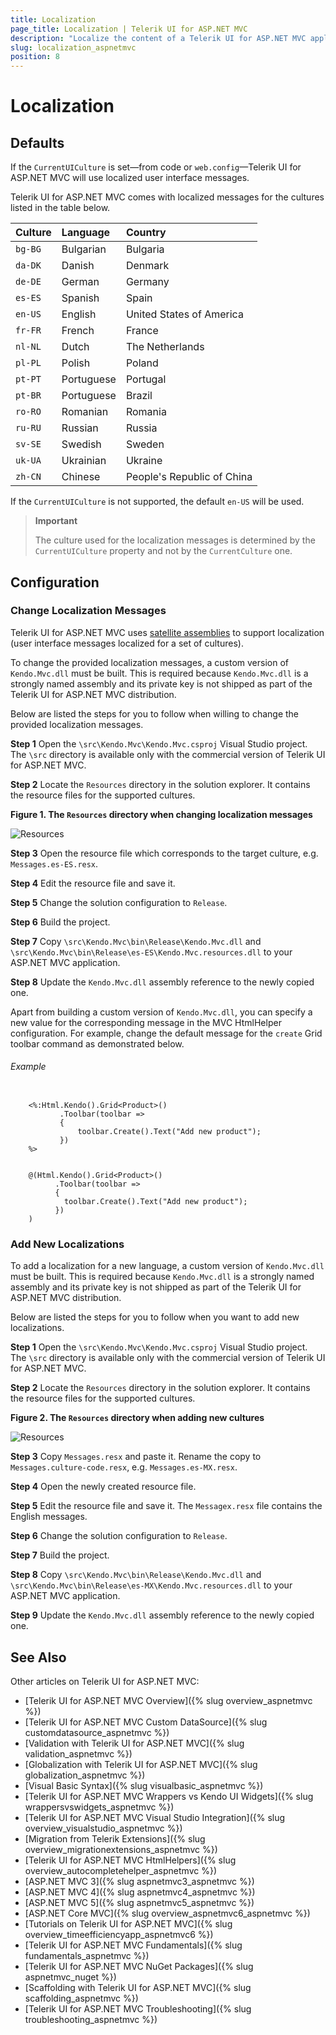 ```yaml
---
title: Localization
page_title: Localization | Telerik UI for ASP.NET MVC
description: "Localize the content of a Telerik UI for ASP.NET MVC application."
slug: localization_aspnetmvc
position: 8
---
```


# Localization

## Defaults


If the `CurrentUICulture` is set&mdash;from code or `web.config`&mdash;Telerik UI for ASP.NET MVC will use localized user interface messages.

Telerik UI for ASP.NET MVC comes with localized messages for the cultures listed in the table below.

| Culture   | Language  | Country
|:---       |:---       |:---
|`bg-BG`    |Bulgarian  |Bulgaria
|`da-DK`    |Danish     |Denmark
|`de-DE`    |German     |Germany
|`es-ES`    |Spanish    |Spain
|`en-US`    |English    |United States of America
|`fr-FR`    |French     |France
|`nl-NL`    |Dutch      |The Netherlands
|`pl-PL`    |Polish     |Poland
|`pt-PT`    |Portuguese |Portugal
|`pt-BR`    |Portuguese |Brazil
|`ro-RO`    |Romanian   |Romania
|`ru-RU`    |Russian    |Russia
|`sv-SE`    |Swedish    |Sweden
|`uk-UA`    |Ukrainian  |Ukraine
|`zh-CN`    |Chinese    |People's Republic of China

If the `CurrentUICulture` is not supported, the default `en-US` will be used.

> **Important**
>
> The culture used for the localization messages is determined by the `CurrentUICulture` property and not by the `CurrentCulture` one.

## Configuration

### Change Localization Messages

Telerik UI for ASP.NET MVC uses [satellite assemblies](http://blogs.msdn.com/b/global_developer/archive/2011/07/22/introduction-to-satellite-assemblies.aspx) to support localization (user interface messages localized for a set of cultures).

To change the provided localization messages, a custom version of `Kendo.Mvc.dll` must be built. This is required because `Kendo.Mvc.dll` is a strongly named assembly and its private key is not shipped as part of the Telerik UI for ASP.NET MVC distribution.

Below are listed the steps for you to follow when willing to change the provided localization messages.

**Step 1** Open the `\src\Kendo.Mvc\Kendo.Mvc.csproj` Visual Studio project. The `\src` directory is available only with the commercial version of Telerik UI for ASP.NET MVC.

**Step 2** Locate the `Resources` directory in the solution explorer. It contains the resource files for the supported cultures.

**Figure 1. The `Resources` directory when changing localization messages**

![Resources](/aspnet-mvc/images/resources.png)

**Step 3** Open the resource file which corresponds to the target culture, e.g. `Messages.es-ES.resx`.

**Step 4** Edit the resource file and save it.

**Step 5** Change the solution configuration to `Release`.

**Step 6** Build the project.

**Step 7** Copy `\src\Kendo.Mvc\bin\Release\Kendo.Mvc.dll` and `\src\Kendo.Mvc\bin\Release\es-ES\Kendo.Mvc.resources.dll` to your ASP.NET MVC application.

**Step 8** Update the `Kendo.Mvc.dll` assembly reference to the newly copied one.

Apart from building a custom version of `Kendo.Mvc.dll`, you can specify a new value for the corresponding message in the MVC HtmlHelper configuration. For example, change the default message for the `create` Grid toolbar command as demonstrated below.

###### Example

```tab-ASPX

    <%:Html.Kendo().Grid<Product>()
           .Toolbar(toolbar =>
           {
               toolbar.Create().Text("Add new product");
           })
    %>
```
```tab-Razor

    @(Html.Kendo().Grid<Product>()
          .Toolbar(toolbar =>
          {
            toolbar.Create().Text("Add new product");
          })
    )
```

### Add New Localizations

To add a localization for a new language, a custom version of `Kendo.Mvc.dll` must be built. This is required because `Kendo.Mvc.dll` is a strongly named assembly and its private key is not shipped as part of the Telerik UI for ASP.NET MVC distribution.

Below are listed the steps for you to follow when you want to add new localizations.

**Step 1** Open the `\src\Kendo.Mvc\Kendo.Mvc.csproj` Visual Studio project. The `\src` directory is available only with the commercial version of Telerik UI for ASP.NET MVC.

**Step 2** Locate the `Resources` directory in the solution explorer. It contains the resource files for the supported cultures.

**Figure 2. The `Resources` directory when adding new cultures**

![Resources](/aspnet-mvc/images/resources.png)

**Step 3** Copy `Messages.resx` and paste it. Rename the copy to `Messages.culture-code.resx`, e.g. `Messages.es-MX.resx`.

**Step 4** Open the newly created resource file.

**Step 5** Edit the resource file and save it. The `Messagex.resx` file contains the English messages.

**Step 6** Change the solution configuration to `Release`.

**Step 7** Build the project.

**Step 8** Copy `\src\Kendo.Mvc\bin\Release\Kendo.Mvc.dll` and `\src\Kendo.Mvc\bin\Release\es-MX\Kendo.Mvc.resources.dll` to your ASP.NET MVC application.

**Step 9** Update the `Kendo.Mvc.dll` assembly reference to the newly copied one.

## See Also

Other articles on Telerik UI for ASP.NET MVC:

* [Telerik UI for ASP.NET MVC Overview]({% slug overview_aspnetmvc %})
* [Telerik UI for ASP.NET MVC Custom DataSource]({% slug customdatasource_aspnetmvc %})
* [Validation with Telerik UI for ASP.NET MVC]({% slug validation_aspnetmvc %})
* [Globalization with Telerik UI for ASP.NET MVC]({% slug globalization_aspnetmvc %})
* [Visual Basic Syntax]({% slug visualbasic_aspnetmvc %})
* [Telerik UI for ASP.NET MVC Wrappers vs Kendo UI Widgets]({% slug wrappersvswidgets_aspnetmvc %})
* [Telerik UI for ASP.NET MVC Visual Studio Integration]({% slug overview_visualstudio_aspnetmvc %})
* [Migration from Telerik Extensions]({% slug overview_migrationextensions_aspnetmvc %})
* [Telerik UI for ASP.NET MVC HtmlHelpers]({% slug overview_autocompletehelper_aspnetmvc %})
* [ASP.NET MVC 3]({% slug aspnetmvc3_aspnetmvc %})
* [ASP.NET MVC 4]({% slug aspnetmvc4_aspnetmvc %})
* [ASP.NET MVC 5]({% slug aspnetmvc5_aspnetmvc %})
* [ASP.NET Core MVC]({% slug overview_aspnetmvc6_aspnetmvc %})
* [Tutorials on Telerik UI for ASP.NET MVC]({% slug overview_timeefficiencyapp_aspnetmvc6 %})
* [Telerik UI for ASP.NET MVC Fundamentals]({% slug fundamentals_aspnetmvc %})
* [Telerik UI for ASP.NET MVC NuGet Packages]({% slug aspnetmvc_nuget %})
* [Scaffolding with Telerik UI for ASP.NET MVC]({% slug scaffolding_aspnetmvc %})
* [Telerik UI for ASP.NET MVC Troubleshooting]({% slug troubleshooting_aspnetmvc %})
